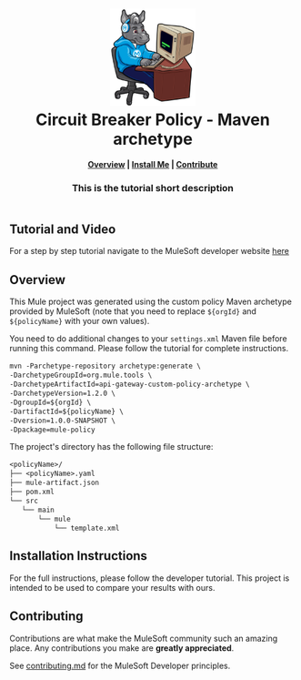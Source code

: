 <h1 align="center">
	<img
	width="150"
	src="/images/max-terminal.gif"></br>
	Circuit Breaker Policy - Maven archetype<br>     
</h1>

<h4 align="center">
	<a href="#overview">Overview</a> |
	<a href="#installation-instructions">Install Me</a> |
	<a href="#contributing">Contribute</a>
</h4>
	
<h3 align="center">
	This is the tutorial short description<br><br>
</h3>

## Tutorial and Video

For a step by step tutorial navigate to the MuleSoft developer website [here](https://developer.mulesoft.com/tutorials-and-howtos/custom-api-policies-api-manager-circuit-breaker-policy/)

## Overview

This Mule project was generated using the custom policy Maven archetype provided by MuleSoft (note that you need to replace `${orgId}` and `${policyName}` with your own values).

You need to do additional changes to your `settings.xml` Maven file before running this command. Please follow the tutorial for complete instructions.

```shell
mvn -Parchetype-repository archetype:generate \
-DarchetypeGroupId=org.mule.tools \
-DarchetypeArtifactId=api-gateway-custom-policy-archetype \
-DarchetypeVersion=1.2.0 \
-DgroupId=${orgId} \
-DartifactId=${policyName} \
-Dversion=1.0.0-SNAPSHOT \
-Dpackage=mule-policy
```

The project's directory has the following file structure:
```
<policyName>/
├── <policyName>.yaml
├── mule-artifact.json
├── pom.xml
└── src
   └── main
       └── mule
           └── template.xml
```

## Installation Instructions

For the full instructions, please follow the developer tutorial. This project is intended to be used to compare your results with ours.

## Contributing

Contributions are what make the MuleSoft community such an amazing place. Any contributions you make are **greatly appreciated**.
	
See [contributing.md](/contributing.md) for the MuleSoft Developer principles.
